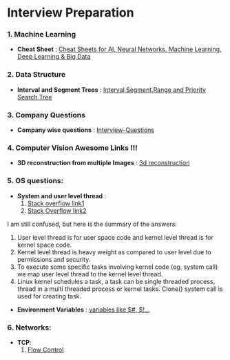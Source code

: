 # Interview Preparation

### 1. Machine Learning
- **Cheat Sheet** : [Cheat Sheets for AI, Neural Networks, Machine Learning, Deep Learning & Big Data](https://becominghuman.ai/cheat-sheets-for-ai-neural-networks-machine-learning-deep-learning-big-data-678c51b4b463) 

### 2. Data Structure
- **Interval and Segment Trees** : [Interval,Segment,Range and Priority Search Tree](http://www.iis.sinica.edu.tw/~dtlee/dtlee/CRCbook_chapter18.pdf)

### 3. Company Questions
- **Company wise questions** : [Interview-Questions](https://github.com/rishabh115/Interview-Questions)

### 4. Computer Vision Awesome Links !!!
- **3D reconstruction from multiple Images** : [3d reconstruction](http://cvgl.stanford.edu/teaching/cs231a_winter1415/prev/projects/CS231a-FinalReport-sgmccann.pdf)

### 5. OS questions:
- **System and user level thread** : 
  1. [Stack overflow link1](https://stackoverflow.com/questions/14791278/threads-why-must-all-user-threads-be-mapped-to-a-kernel-thread)
  2. [Stack Overflow link2](https://stackoverflow.com/questions/15983872/difference-between-user-level-and-kernel-supported-threads/15984127#15984127)

I am still confused, but here is the summary of the answers:
1. User level thread is for user space code and kernel level thread is for kernel space code.
2. Kernel level thread is heavy weight as compared to user level due to permissions and security.
3. To execute some specific tasks involving kernel code (eg. system call) we map user level thread to the kernel level thread.
4. Linux kernel schedules a task, a task can be single threaded process, thread in a multi threaded process or kernel tasks. Clone() system call is used for creating task.

- **Environment Variables** : [ variables like $#, $!...](https://superuser.com/questions/247127/what-is-and-in-linux/247131)

### 6. Networks:
- **TCP**:
  1. [Flow Control](https://www.brianstorti.com/tcp-flow-control/)
